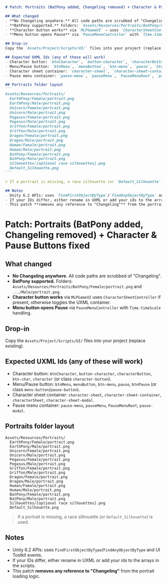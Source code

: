 ````markdown
# Patch: Portraits (BatPony added, Changeling removed) + Character & Pause Buttons fixed

## What changed
- **No Changeling anywhere.** All code paths are scrubbed of "Changeling".
- **BatPony supported.** Folders: `Assets/Resources/Portraits/BatPony/Female/portrait.png` and `.../Male/portrait.png`.
- **Character button works** via `MLPGameUI` — uses `CharacterSheetController` if present, otherwise toggles the UXML container.
- **Menu button opens Pause** via `PauseMenuController` with `Time.timeScale` handling.

## Drop-in
Copy the `Assets/Project/Scripts/UI/` files into your project (replace existing).

## Expected UXML Ids (any of these will work)
- Character button: `btnCharacter`, `button-character`, `characterButton`, `btn-char`, `character` (or class `character-button`).
- Menu/Pause button: `btnMenu`, `menuButton`, `btn-menu`, `pause`, `btnPause` (or class `menu-button`/`pause-button`).
- Character sheet container: `character-sheet`, `character-sheet-container`, `characterSheet`, `character-sheet-modal`.
- Pause menu container: `pause-menu`, `pauseMenu`, `PauseMenuRoot`, `pause-modal`.

## Portraits folder layout
```
Assets/Resources/Portraits/
  EarthPony/Female/portrait.png
  EarthPony/Male/portrait.png
  Unicorn/Female/portrait.png
  Unicorn/Male/portrait.png
  Pegasus/Female/portrait.png
  Pegasus/Male/portrait.png
  Griffon/Female/portrait.png
  Griffon/Male/portrait.png
  Dragon/Female/portrait.png
  Dragon/Male/portrait.png
  Human/Female/portrait.png
  Human/Male/portrait.png
  BatPony/Female/portrait.png
  BatPony/Male/portrait.png
  Silhouettes/[optional race silhouettes].png
  Default_Silhouette.png
```

> If a portrait is missing, a race silhouette (or `Default_Silhouette`) is used.

## Notes
- Unity 6.2 APIs: uses `FindFirstObjectByType`/`FindAnyObjectByType` and UI Toolkit events.
- If your IDs differ, either rename in UXML or add your ids to the arrays in the scripts.
- This patch **removes any reference to "Changeling"** from the portrait loading logic.

````
# Patch: Portraits (BatPony added, Changeling removed) + Character & Pause Buttons fixed

## What changed
- **No Changeling anywhere.** All code paths are scrubbed of "Changeling".
- **BatPony supported.** Folders: `Assets/Resources/Portraits/BatPony/Female/portrait.png` and `.../Male/portrait.png`.
- **Character button works** via `MLPGameUI`   uses `CharacterSheetController` if present, otherwise toggles the UXML container.
- **Menu button opens Pause** via `PauseMenuController` with `Time.timeScale` handling.

## Drop-in
Copy the `Assets/Project/Scripts/UI/` files into your project (replace existing).

## Expected UXML Ids (any of these will work)
- Character button: `btnCharacter`, `button-character`, `characterButton`, `btn-char`, `character` (or class `character-button`).
- Menu/Pause button: `btnMenu`, `menuButton`, `btn-menu`, `pause`, `btnPause` (or class `menu-button`/`pause-button`).
- Character sheet container: `character-sheet`, `character-sheet-container`, `characterSheet`, `character-sheet-modal`.
- Pause menu container: `pause-menu`, `pauseMenu`, `PauseMenuRoot`, `pause-modal`.

## Portraits folder layout
```
Assets/Resources/Portraits/
  EarthPony/Female/portrait.png
  EarthPony/Male/portrait.png
  Unicorn/Female/portrait.png
  Unicorn/Male/portrait.png
  Pegasus/Female/portrait.png
  Pegasus/Male/portrait.png
  Griffon/Female/portrait.png
  Griffon/Male/portrait.png
  Dragon/Female/portrait.png
  Dragon/Male/portrait.png
  Human/Female/portrait.png
  Human/Male/portrait.png
  BatPony/Female/portrait.png
  BatPony/Male/portrait.png
  Silhouettes/[optional race silhouettes].png
  Default_Silhouette.png
```

> If a portrait is missing, a race silhouette (or `Default_Silhouette`) is used.

## Notes
- Unity 6.2 APIs: uses `FindFirstObjectByType`/`FindAnyObjectByType` and UI Toolkit events.
- If your IDs differ, either rename in UXML or add your ids to the arrays in the scripts.
- This patch **removes any reference to "Changeling"** from the portrait loading logic.
